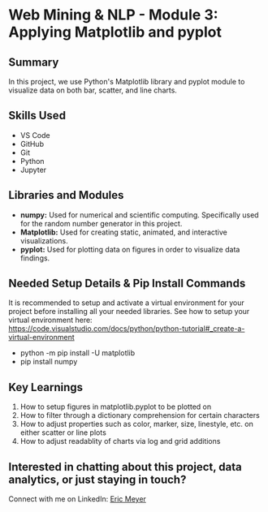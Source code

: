 # Web Mining & NLP - Module 3: Applying Matplotlib and pyplot

## Summary
In this project, we use Python's Matplotlib library and pyplot module to visualize data on both bar, scatter, and line charts.

## Skills Used
- VS Code
- GitHub
- Git
- Python
- Jupyter

## Libraries and Modules 
- __numpy:__ Used for numerical and scientific computing. Specifically used for the random number generator in this project.
- __Matplotlib:__ Used for creating static, animated, and interactive visualizations.
- __pyplot:__ Used for plotting data on figures in order to visualize data findings.

## Needed Setup Details & Pip Install Commands
It is recommended to setup and activate a virtual environment for your project before installing all your needed libraries. See how to setup your virtual environment here: https://code.visualstudio.com/docs/python/python-tutorial#_create-a-virtual-environment
- python -m pip install -U matplotlib
- pip install numpy

## Key Learnings
1. How to setup figures in matplotlib.pyplot to be plotted on
2. How to filter through a dictionary comprehension for certain characters
3. How to adjust properties such as color, marker, size, linestyle, etc. on either scatter or line plots
4. How to adjust readablity of charts via log and grid additions

## Interested in chatting about this project, data analytics, or just staying in touch?
Connect with me on LinkedIn: [Eric Meyer](https://www.linkedin.com/in/ericmeyer123/)





